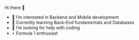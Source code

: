 Hi there 👋


- 👀 I’m interested in Backend and Mobile development
- 🌱 Currently learning Back-End fundamentals and Databases
- 🤔 I’m looking for help with coding
- ⚡ Formula 1 enthusiast


